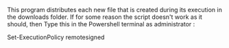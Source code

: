 This program distributes each new file that is created during its execution in the downloads folder.
If for some reason the script doesn't work as it should, then Type this in the Powershell terminal as administrator : 

Set-ExecutionPolicy remotesigned
